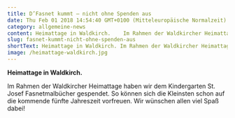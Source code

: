 ```yaml
---
title: D’Fasnet kummt – nicht ohne Spenden aus
date: Thu Feb 01 2018 14:54:40 GMT+0100 (Mitteleuropäische Normalzeit)
category: allgemeine-news
content: Heimattage in Waldkirch.    Im Rahmen der Waldkircher Heimattage haben wir dem Kindergarten St. Josef Fasnetmalbücher gespendet. So können sich die Kleinsten schon auf die kommende fünfte Jahreszeit vorfreuen. Wir wünschen allen viel Spaß dabei!
slug: fasnet-kummt-nicht-ohne-spenden-aus
shortText: Heimattage in Waldkirch. Im Rahmen der Waldkircher Heimattage haben wir dem Kindergarten St. Josef Fasnetmalbücher gespendet.
image: /heimattage-waldkirch.jpg
---
```


<strong>Heimattage in Waldkirch.</strong></p>

<p>Im Rahmen der Waldkircher Heimattage haben wir dem Kindergarten St. Josef Fasnetmalbücher gespendet. So können sich die Kleinsten schon auf die kommende fünfte Jahreszeit vorfreuen. Wir wünschen allen viel Spaß dabei!</p>

</p>
